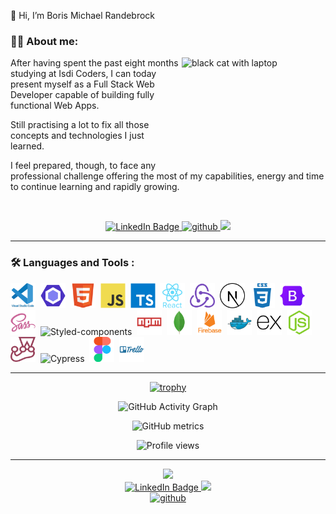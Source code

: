 👋 Hi, I’m Boris Michael Randebrock &nbsp; 
### 👨‍💻 About me:        
<img src="https://media.giphy.com/media/WUlplcMpOCEmTGBtBW/giphy.gif"
     alt="black cat with laptop" align="right" width="230" height="170">

After having spent the past eight months studying at Isdi Coders, I can today present myself as a Full Stack Web Developer capable of building fully functional Web Apps.&nbsp;

Still practising a lot to fix all those concepts and technologies I just learned.&nbsp;

I feel prepared, though, to face any professional challenge offering the most of my capabilities, energy and time to continue learning and rapidly growing. 

&nbsp;
 <div id="badges" align="center">

  <a href="https://www.linkedin.com/in/boris-michael-randebrock/" target="_blank">
    <img src="https://img.shields.io/badge/LinkedIn-blue?style=for-the-badge&logo=linkedin&logoColor=white" alt="LinkedIn Badge"/>
  </a>
   <a href="https://github.com/BorisMichaelRandebrock" target="blank">
 <img src='https://cdn.jsdelivr.net/npm/simple-icons@3.0.1/icons/github.svg' alt='github' height='40'>
 </a>
      <a href="mailto:boris@randebrock.com">
    <img src="https://img.shields.io/badge/Gmail-D14836?style=for-the-badge&logo=gmail&logoColor=white"/>
  </a>
</div>

---------------------------------------------------------------------------

### :hammer_and_wrench: Languages and Tools :

<div>
  
   <img src="https://raw.githubusercontent.com/devicons/devicon/1119b9f84c0290e0f0b38982099a2bd027a48bf1/icons/vscode/vscode-original-wordmark.svg" title="VSCode" alt="VSCode" width="40" height="40"/>&nbsp;
    <img src="https://raw.githubusercontent.com/devicons/devicon/1119b9f84c0290e0f0b38982099a2bd027a48bf1/icons/eslint/eslint-original.svg" title="Eslint" alt="Eslint" width="40" height="40"/>&nbsp;
  <img src="https://github.com/devicons/devicon/blob/master/icons/html5/html5-original.svg" title="HTML5" alt="HTML" width="40" height="40"/>&nbsp;
  <img src="https://github.com/devicons/devicon/blob/master/icons/javascript/javascript-original.svg" title="JavaScript" alt="JavaScript" width="40" height="40"/>&nbsp;
  <img src="https://raw.githubusercontent.com/devicons/devicon/1119b9f84c0290e0f0b38982099a2bd027a48bf1/icons/typescript/typescript-original.svg" title="Typescript" alt="Typescript" width="40" height="40"/>&nbsp;
   <img src="https://github.com/devicons/devicon/blob/master/icons/react/react-original-wordmark.svg" title="React" alt="React" width="40" height="40"/>&nbsp;
  <img src="https://github.com/devicons/devicon/blob/master/icons/redux/redux-original.svg" title="Redux" alt="Redux " width="40" height="40"/>&nbsp;
  <img src="https://raw.githubusercontent.com/devicons/devicon/1119b9f84c0290e0f0b38982099a2bd027a48bf1/icons/nextjs/nextjs-line.svg" title="Nextjs" alt="Nextjs" width="40" height="40"/>&nbsp;
  <img src="https://github.com/devicons/devicon/blob/master/icons/css3/css3-plain-wordmark.svg"  title="CSS3" alt="CSS" width="40" height="40"/>&nbsp;
  <img src="https://raw.githubusercontent.com/devicons/devicon/1119b9f84c0290e0f0b38982099a2bd027a48bf1/icons/bootstrap/bootstrap-original.svg" title="Bootstrap" alt="Bootstrap" width="40" height="40"/>&nbsp;
   <img src="https://raw.githubusercontent.com/devicons/devicon/1119b9f84c0290e0f0b38982099a2bd027a48bf1/icons/sass/sass-original.svg" title="Sass" alt="Sass" width="40" height="40"/>&nbsp;
    <img src="https://www.daggala.com/static/228867c3668e439101821568a8a03b54/19ca5/sc.png" title="Styled-components" alt="Styled-components" width="40" height="40"/>&nbsp;
<img src="https://raw.githubusercontent.com/devicons/devicon/1119b9f84c0290e0f0b38982099a2bd027a48bf1/icons/npm/npm-original-wordmark.svg" title="Npm" alt="Npm" width="40" height="40"/>&nbsp;
    <img src="https://raw.githubusercontent.com/devicons/devicon/1119b9f84c0290e0f0b38982099a2bd027a48bf1/icons/mongodb/mongodb-original.svg" title="Mongodb" alt="Mongodb" width="40" height="40"/>&nbsp;
  <img src="https://github.com/devicons/devicon/blob/master/icons/firebase/firebase-plain-wordmark.svg" title="Firebase" alt="Firebase" width="40" height="40"/>&nbsp;
  <img src="https://raw.githubusercontent.com/devicons/devicon/1119b9f84c0290e0f0b38982099a2bd027a48bf1/icons/docker/docker-original.svg" title="Docker"  alt="Docker" width="40" height="40"/>&nbsp;
  <img src="https://raw.githubusercontent.com/devicons/devicon/1119b9f84c0290e0f0b38982099a2bd027a48bf1/icons/express/express-original.svg" title="Express"  alt="Express" width="40" height="40"/>&nbsp;
  <img src="https://raw.githubusercontent.com/devicons/devicon/1119b9f84c0290e0f0b38982099a2bd027a48bf1/icons/nodejs/nodejs-original.svg" width="40" height="40"/>&nbsp;
    <img src="https://raw.githubusercontent.com/devicons/devicon/1119b9f84c0290e0f0b38982099a2bd027a48bf1/icons/jest/jest-plain.svg" title="Jest" alt="Jest" width="40" height="40"/>&nbsp;
 <img src="https://iconape.com/wp-content/files/gj/370774/svg/370774.svg" title="Cypress" alt="Cypress" width="40" height="40"/>&nbsp;
 <img src="https://github.com/devicons/devicon/raw/master/icons/figma/figma-original.svg" title="Figma" alt="Figma" width="40" height="40"/>&nbsp;
 <img src="https://raw.githubusercontent.com/devicons/devicon/1119b9f84c0290e0f0b38982099a2bd027a48bf1/icons/trello/trello-plain-wordmark.svg" title="Trello" alt="Trello" width="40" height="40"/>&nbsp;


   
</div>

-------------------------------------------------------------------------------

<div align="center">

     
<!---
 :fire: My Stats :
[![GitHub Streak](http://github-readme-streak-stats.herokuapp.com?user=BorisMichaelRandebrock&hide_border=true&date_format=j%20M%5B%20Y%5D)](https://git.io/streak-stats)
    
 [![Top Langs](https://github-readme-stats.vercel.app/api/top-langs/?username=BorisMichaelRandebrock&layout=compact&theme=vision-friendly-light)](https://github.com/anuraghazra/github-readme-stats)
     
<img src="https://github-readme-stats.vercel.app/api?username=BorisMichaelRandebrock" />
     
     --->
     
[![trophy](https://github-profile-trophy.vercel.app/?username=BorisMichaelRandebrock)](https://github.com/ryo-ma/github-profile-trophy)

![GitHub Activity Graph](https://activity-graph.herokuapp.com/graph?username=BorisMichaelRandebrock)  

![GitHub metrics](https://metrics.lecoq.io/BorisMichaelRandebrock)  

![Profile views](https://gpvc.arturio.dev/BorisMichaelRandebrock) 



-------------------------------

<div id="header" align="center">
  <img src="https://media.giphy.com/media/M9gbBd9nbDrOTu1Mqx/giphy.gif" width="100"/>
</div>

     
 <div id="badges">
  <a href="https://www.linkedin.com/in/boris-michael-randebrock/" target="_blank">
    <img src="https://img.shields.io/badge/LinkedIn-blue?style=for-the-badge&logo=linkedin&logoColor=white" alt="LinkedIn Badge"/>
  </a>
      <a href="mailto:boris@randebrock.com">
    <img src="https://img.shields.io/badge/Gmail-D14836?style=for-the-badge&logo=gmail&logoColor=white"/>
  </a>
</div>
  <a href="https://github.com/BorisMichaelRandebrock" target="blank">
 <img src='https://cdn.jsdelivr.net/npm/simple-icons@3.0.1/icons/github.svg' alt='github' height='40'>
 </a>
     

 
<!---





<img src="https://github-readme-stats.vercel.app/api?username=BorisMichaelRandebrock" /> <= this is working 


https://github-readme-streak-stats.herokuapp.com/?user=BorisMichaelRandebrock

BorisMichaelRandebrock/BorisMichaelRandebrock is a ✨ special ✨ repository because its `README.md` (this file) appears on your GitHub profile.
You can click the Preview link to take a look at your changes.

  <img src="https://raw.githubusercontent.com/devicons/devicon/1119b9f84c0290e0f0b38982099a2bd027a48bf1/icons/codepen/codepen-plain.svg" title="Codepen" alt="Codepen" width="40" height="40"/>&nbsp;
 <img src="https://raw.githubusercontent.com/devicons/devicon/1119b9f84c0290e0f0b38982099a2bd027a48bf1/icons/heroku/heroku-original.svg" title="Heroku" alt="Heroku" width="40" height="40"/>&nbsp;
  <img src="https://raw.githubusercontent.com/devicons/devicon/1119b9f84c0290e0f0b38982099a2bd027a48bf1/icons/github/github-original.svg" title="Github" alt="Github" width="40" height="40"/>&nbsp;
  <img src="https://github.com/devicons/devicon/blob/master/icons/git/git-original-wordmark.svg" title="Git" **alt="Git" width="40" height="40"/>&nbsp;
 <img src="https://raw.githubusercontent.com/devicons/devicon/1119b9f84c0290e0f0b38982099a2bd027a48bf1/icons/trello/trello-plain-wordmark.svg" title="Trello" alt="Trello" width="40" height="40"/>&nbsp;

 
--->

